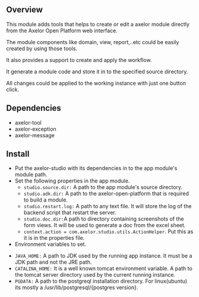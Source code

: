 Overview
------

This module adds tools that helps to create or edit a axelor module directly from the Axelor Open Platform web interface. 

The module components like domain, view, report,..etc could be easily created by using those tools.

It also provides a support to create and apply the workflow.

It generate a module code and store it in to the specified source directory.

All changes could be applied to the working instance with just one button click.

Dependencies
------

* axelor-tool
* axelor-exception
* axelor-message

Install
------

* Put the axelor-studio with its dependencies in to the app module's module path.  	
* Set the following properties in the app module.
  - `studio.source.dir:`  A path to the app module's source directory.
  - `studio.adk.dir:` A path to the axelor-open-platform that is required to build a module.
  - `studio.restart.log:` A path to any text file. It will store the log of the backend script that restart the server.
  - `studio.doc.dir:`A path to directory containing screenshots of the form views. It will be used to generate a doc from the excel sheet.
  - `context.action = com.axelor.studio.utils.ActionHelper`. Put this as it is in the properties file.
* Environment variables to set.
 - `JAVA_HOME:` A path to JDK used by the running app instance. It must be a JDK path and not the JRE path.
 - `CATALINA_HOME:` It is a well known tomcat environment variable. A path to the tomcat server directory used by the current running instance.
 - `PGDATA:` A path to the postgreql installation directory. For linux(ubuntu) its mostly a /usr/lib/postgresql/{postgres version}.
